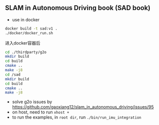 ## SLAM in Autonomous Driving book (SAD book)

- use in docker 

```bash
docker build -t sad:v1 .
./docker/docker_run.sh
```
进入docker容器后
```bash
cd ./thirdparty/g2o
mkdir build
cd build
cmake ..
make -j8
cd /sad
mkdir build
cd build
cmake ..
make -j8
```

- solve g2o issues by https://github.com/gaoxiang12/slam_in_autonomous_driving/issues/95
- on host, need to run `xhost +`
- to run the examples, in `root dir`, run `./bin/run_imu_integration`